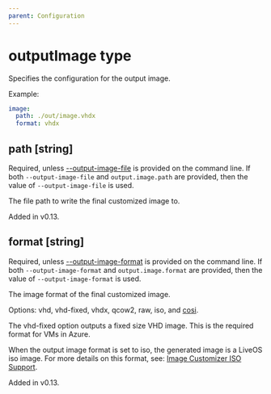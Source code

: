 ```yaml
---
parent: Configuration
---
```


# outputImage type

Specifies the configuration for the output image.

Example:

```yaml
image:
  path: ./out/image.vhdx
  format: vhdx
```

## path [string]

Required, unless
[--output-image-file](../cli.md#--output-image-filefile-path) is provided
on the command line. If both `--output-image-file` and `output.image.path`
are provided, then the value of `--output-image-file` is used.

The file path to write the final customized image to.

Added in v0.13.

## format [string]

Required, unless
[--output-image-format](../cli.md#--output-image-formatformat) is provided
on the command line. If both `--output-image-format` and
`output.image.format` are provided, then the value of
`--output-image-format` is used.

The image format of the final customized image.

Options: vhd, vhd-fixed, vhdx, qcow2, raw, iso, and [cosi](../cosi.md).

The vhd-fixed option outputs a fixed size VHD image. This is the required format for
VMs in Azure.

When the output image format is set to iso, the generated image is a LiveOS
iso image. For more details on this format, see:
[Image Customizer ISO Support](../../concepts/iso.md).

Added in v0.13.
